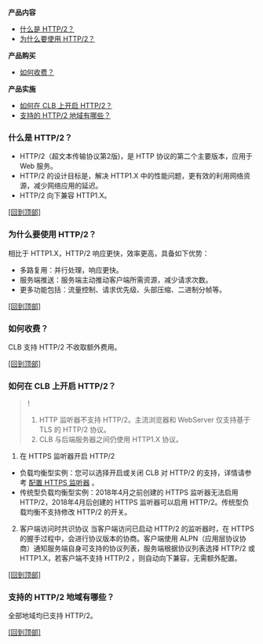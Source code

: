 <span id="1"></span>
**产品内容**
- [什么是 HTTP/2？](#2)
- [为什么要使用 HTTP/2？](#3)

**产品购买**
- [如何收费？](#4)

**产品实施**
- [如何在 CLB 上开启 HTTP/2？](#5)
- [支持的 HTTP/2 地域有哪些？](#6)

[](id:2)
### 什么是 HTTP/2？
- HTTP/2（超文本传输协议第2版)，是 HTTP 协议的第二个主要版本，应用于 Web 服务。
- HTTP/2 的设计目标是，解决 HTTP1.X 中的性能问题，更有效的利用网络资源，减少网络应用的延迟。
- HTTP/2 向下兼容 HTTP1.X。

[[回到顶部]](#1)

[](id:3)
### 为什么要使用 HTTP/2？
相比于 HTTP1.X，HTTP/2 响应更快，效率更高，具备如下优势：
- 多路复用：并行处理，响应更快。
- 服务端推送：服务端主动推动客户端所需资源，减少请求次数。
- 更多功能包括：流量控制、请求优先级、头部压缩、二进制分帧等。

[[回到顶部]](#1)


[](id:4)
### 如何收费？
CLB 支持 HTTP/2 不收取额外费用。

[[回到顶部]](#1)

[](id:5)
### 如何在 CLB 上开启 HTTP/2？
>!
> 1. HTTP 监听器不支持 HTTP/2。主流浏览器和 WebServer 仅支持基于 TLS 的 HTTP/2 协议。
> 2. CLB 与后端服务器之间仍使用 HTTP1.X 协议。
> 
1. 在 HTTPS 监听器开启 HTTP/2
 + 负载均衡型实例：您可以选择开启或关闭 CLB 对 HTTP/2 的支持，详情请参考 [配置 HTTPS 监听器](https://cloud.tencent.com/document/product/214/36385#.E6.AD.A5.E9.AA.A42.EF.BC.9A.E9.85.8D.E7.BD.AE.E7.9B.91.E5.90.AC.E5.99.A8) 。
 + 传统型负载均衡型实例：2018年4月之前创建的 HTTPS 监听器无法启用 HTTP/2，2018年4月后创建的 HTTPS 监听器可以启用 HTTP/2。传统型负载均衡不支持修改 HTTP/2 的开关。
2. 客户端访问时共识协议
当客户端访问已启动 HTTP/2 的监听器时，在 HTTPS 的握手过程中，会进行协议版本的协商。客户端使用 ALPN（应用层协议协商）通知服务端自身可支持的协议列表，服务端根据协议列表选择 HTTP/2 或 HTTP1.X，若客户端不支持 HTTP/2 ，则自动向下兼容，无需额外配置。


[[回到顶部]](#1)


[](id:6)
### 支持的 HTTP/2 地域有哪些？
全部地域均已支持 HTTP/2。

[[回到顶部]](#1)

